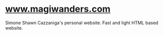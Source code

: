 # www.magiwanders.com
Simone Shawn Cazzaniga's personal website. Fast and light HTML based website.
